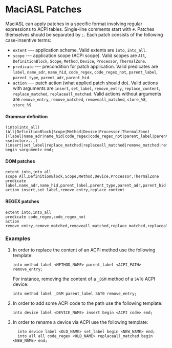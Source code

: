 MaciASL Patches
===============

MaciASL can apply patches in a specific format involving regular expressions to ACPI tables.
Single-line comments start with `#`. Patches themselves should be separated by `;`.
Each patch consists of the following case-insentive terms:

- `extent` --- application scheme.
    Valid extents are `into`, `into_all`.
- `scope` --- application scope (ACPI scope).
    Valid scopes are `All`, `DefinitionBlock`, `Scope`, `Method`, `Device`, `Processor`, `ThermalZone`.
- `predicate` ---  precondition for patch application.
    Valid predicates are `label`, `name_adr`, `name_hid`, `code_regex`, `code_regex_not`, `parent_label`,
    `parent_type`, `parent_adr`, `parent_hid`.
- `action` --- patch action (what applied patch should do).
    Valid actions with arguments are `insert`, `set_label`, `remove_entry`, `replace_content`, `replace_matched`, `replaceall_matched`.
    Valid actions without arguments are `remove_entry`, `remove_matched`, `removeall_matched`, `store_%8`,
    `store_%9`.

#### Grammar definition

```
(into|into_all) (All|DefinitionBlock|Scope|Method|Device|Processor|ThermalZone)
[(label|name_adr|name_hid|code_regex|code_regex_not|parent_label|parent_type|parent_adr|parent_hid) <selector>...]
(insert|set_label|replace_matched|replaceall_matched|remove_matched|removeall_matched|remove_entry|replace_content|store_%8|store_%9)
begin <argument> end;
```

#### DOM patches

```
extent into,into_all
scope All,DefinitionBlock,Scope,Method,Device,Processor,ThermalZone
predicate label,name_adr,name_hid,parent_label,parent_type,parent_adr,parent_hid
action insert,set_label,remove_entry,replace_content
```

#### REGEX patches

```
extent into,into_all
predicate code_regex,code_regex_not
action remove_entry,remove_matched,removeall_matched,replace_matched,replaceall_matched,store_%8,store_%9
```

### Examples

1. In order to replace the content of an ACPI method use the following template:

    ```
    into method label <METHOD_NAME> parent_label <ACPI_PATH> remove_entry;
    ```

    For instance, removing the content of a `_DSM` method of a `SAT0` ACPI device:

    ```
    into method label _DSM parent_label SAT0 remove_entry;
    ```

2. In order to add some ACPI code to the path use the following template:

    ```
    into device label <DEVICE_NAME> insert begin <ACPI code> end;
    ```
    
3. In order to rename a device via ACPI use the following template:

    ```
      into device label <OLD_NAME> set_label begin <NEW_NAME> end;
      into_all all code_regex <OLD_NAME> replaceall_matched begin <NEW_NAME> end;
      
    ```

    
